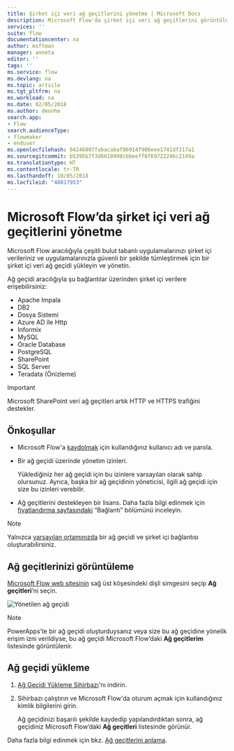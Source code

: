 ```yaml
---
title: Şirket içi veri ağ geçitlerini yönetme | Microsoft Docs
description: Microsoft Flow'da şirket içi veri ağ geçitlerini görüntüleme ve yükleme
services: ''
suite: flow
documentationcenter: na
author: msftman
manager: anneta
editor: ''
tags: ''
ms.service: flow
ms.devlang: na
ms.topic: article
ms.tgt_pltfrm: na
ms.workload: na
ms.date: 02/05/2018
ms.author: deonhe
search.app:
- Flow
search.audienceType:
- flowmaker
- enduser
ms.openlocfilehash: 04246007fabacabaf86914f906eee1741df217a1
ms.sourcegitcommit: b5395b7f3d6610990cbbeeff8f6972224bc2149a
ms.translationtype: HT
ms.contentlocale: tr-TR
ms.lasthandoff: 10/05/2018
ms.locfileid: "48817953"
---
```

# <a name="manage-an-on-premises-data-gateway-in-microsoft-flow"></a>Microsoft Flow’da şirket içi veri ağ geçitlerini yönetme

Microsoft Flow aracılığıyla çeşitli bulut tabanlı uygulamalarınızı şirket içi verileriniz ve uygulamalarınızla güvenli bir şekilde tümleştirmek için bir şirket içi veri ağ geçidi yükleyin ve yönetin.

Ağ geçidi aracılığıyla şu bağlantılar üzerinden şirket içi verilere erişebilirsiniz:

* Apache Impala
* DB2
* Dosya Sistemi
* Azure AD ile Http
* Informix
* MySQL
* Oracle Database
* PostgreSQL
* SharePoint
* SQL Server
* Teradata (Önizleme)

> [!IMPORTANT]
> Microsoft SharePoint veri ağ geçitleri artık HTTP ve HTTPS trafiğini destekler.

## <a name="prerequisites"></a>Önkoşullar

* Microsoft Flow'a [kaydolmak](sign-up-sign-in.md) için kullandığınız kullanıcı adı ve parola.
* Bir ağ geçidi üzerinde yönetim izinleri.

  Yüklediğiniz her ağ geçidi için bu izinlere varsayılan olarak sahip olursunuz. Ayrıca, başka bir ağ geçidinin yöneticisi, ilgili ağ geçidi için size bu izinleri verebilir.
* Ağ geçitlerini destekleyen bir lisans. Daha fazla bilgi edinmek için [fiyatlandırma sayfasındaki](https://flow.microsoft.com/pricing/) “Bağlantı” bölümünü inceleyin.

> [!NOTE]
> Yalnızca [varsayılan ortamınızda](environments-overview-maker.md) bir ağ geçidi ve şirket içi bağlantısı oluşturabilirsiniz.



## <a name="view-your-gateways"></a>Ağ geçitlerinizi görüntüleme

[Microsoft Flow web sitesinin](https://flow.microsoft.com) sağ üst köşesindeki dişli simgesini seçip **Ağ geçitleri**’ni seçin.

![Yönetilen ağ geçidi][1]

> [!NOTE]
> PowerApps’te bir ağ geçidi oluşturduysanız veya size bu ağ geçidine yönelik erişim izni verildiyse, bu ağ geçidi Microsoft Flow’daki **Ağ geçitlerim** listesinde görüntülenir.



## <a name="install-a-gateway"></a>Ağ geçidi yükleme

1. [Ağ Geçidi Yükleme Sihirbazı](https://go.microsoft.com/fwlink/?LinkID=820580&clcid=0x409)'nı indirin.

1. Sihirbazı çalıştırın ve Microsoft Flow'da oturum açmak için kullandığınız kimlik bilgilerini girin.

    Ağ geçidinizi başarılı şekilde kaydedip yapılandırdıktan sonra, ağ geçidiniz Microsoft Flow’daki **Ağ geçitleri** listesinde görünür.

Daha fazla bilgi edinmek için bkz. [Ağ geçitlerini anlama](gateway-reference.md).

<!-- Image references -->
[1]: ./media/manage-gateway/view-gateways.png
